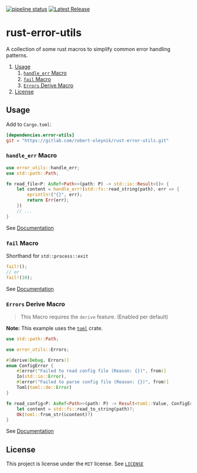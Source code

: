 [![pipeline status](https://gitlab.com/robert-oleynik/rust-error-utils/badges/main/pipeline.svg)](https://gitlab.com/robert-oleynik/rust-error-utils/-/commits/main)
[![Latest Release](https://gitlab.com/robert-oleynik/rust-error-utils/-/badges/release.svg)](https://gitlab.com/robert-oleynik/rust-error-utils/-/releases)

# rust-error-utils

A collection of some rust macros to simplify common error handling patterns.

1. [Usage](#usage)
	1. [`handle_err` Macro](#handle_err-macro)
	2. [`fail` Macro](#fail-macro)
	3. [`Errors` Derive Macro](#errors-derive-macro)
2. [License](#license)

## Usage

Add to `Cargo.toml`:
```toml
[dependencies.error-utils]
git = "https://gitlab.com/robert-oleynik/rust-error-utils.git"
```

### `handle_err` Macro

```rust
use error_utils::handle_err;
use std::path::Path;

fn read_file<P: AsRef<Path>>(path: P) -> std::io::Result<()> {
	let content = handle_err!(std::fs::read_string(path), err => {
		eprintln!("{}", err);
		return Err(err);
	})
	// ...
}
```

See [Documentation](https://docs.rs/error-utils/latest/error_utils/index.html)

### `fail` Macro

Shorthand for `std::process::exit`

```rust
fail!();
// or
fail!(10);
```

See [Documentation](https://docs.rs/error-utils/latest/error_utils/macro.fail.html)

### `Errors` Derive Macro

>
> This Macro requires the `derive` feature. (Enabled per default)
>

**Note:** This example uses the [`toml`](https://crates.io/crates/toml) crate.

```rust
use std::path::Path;

use error_utils::Errors;

#[derive(Debug, Errors)]
enum ConfigError {
	#[error("Failed to read config file (Reason: {})", from)]
	Io(std::io::Error),
	#[error("Failed to parse config file (Reason: {})", from)]
	Toml(toml::de::Error)
}

fn read_config<P: AsRef<Path>>(path: P) -> Result<toml::Value, ConfigError> {
	let content = std::fs::read_to_string(path)?;
	Ok(toml::from_str(&content)?)
}
```

See [Documentation](https://docs.rs/error-utils/latest/error_utils/derive.Errors.html)

## License

This project is license under the `MIT` license. See
[`LICENSE`](https://gitlab.com/robert-oleynik/rust-error-utils/-/blob/main/LICENSE)
